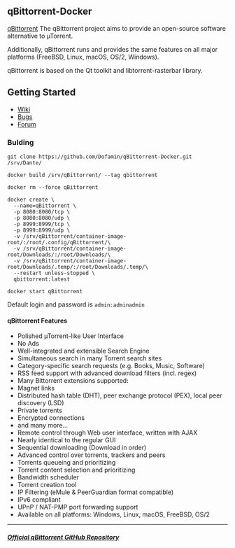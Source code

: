 ## qBittorrent-Docker

[qBittorrent](https://www.qbittorrent.org/) The qBittorrent project aims to provide an open-source software alternative to µTorrent.

Additionally, qBittorrent runs and provides the same features on all major platforms (FreeBSD, Linux, macOS, OS/2, Windows).

qBittorrent is based on the Qt toolkit and libtorrent-rasterbar library.

## Getting Started

* [Wiki](https://github.com/qbittorrent/qBittorrent/wiki)
* [Bugs](https://github.com/qbittorrent/qBittorrent/issues)
* [Forum](https://qbforums.shiki.hu/)

### Bulding

```shell
git clone https://github.com/Dofamin/qBittorrent-Docker.git /srv/Dante/

docker build /srv/qBittorrent/ --tag qbittorrent 

docker rm --force qBittorrent

docker create \
  --name=qBittorrent \
  -p 8080:8080/tcp \
  -p 8080:8080/udp \
  -p 8999:8999/tcp \
  -p 8999:8999/udp \
  -v /srv/qBittorrent/container-image-root/:/root/.config/qBittorrent/\
  -v /srv/qBittorrent/container-image-root/Downloads/:/root/Downloads/\
  -v /srv/qBittorrent/container-image-root/Downloads/.temp/:/root/Downloads/.temp/\
  --restart unless-stopped \
  qbittorrent:latest

docker start qBittorrent
```

Default login and password is ```admin:adminadmin```

#### qBittorrent Features

* Polished µTorrent-like User Interface
* No Ads
* Well-integrated and extensible Search Engine
* Simultaneous search in many Torrent search sites
* Category-specific search requests (e.g. Books, Music, Software)
* RSS feed support with advanced download filters (incl. regex)
* Many Bittorrent extensions supported:
* Magnet links
* Distributed hash table (DHT), peer exchange protocol (PEX), local peer discovery (LSD)
* Private torrents
* Encrypted connections
* and many more...
* Remote control through Web user interface, written with AJAX
* Nearly identical to the regular GUI
* Sequential downloading (Download in order)
* Advanced control over torrents, trackers and peers
* Torrents queueing and prioritizing
* Torrent content selection and prioritizing
* Bandwidth scheduler
* Torrent creation tool
* IP Filtering (eMule & PeerGuardian format compatible)
* IPv6 compliant
* UPnP / NAT-PMP port forwarding support
* Available on all platforms: Windows, Linux, macOS, FreeBSD, OS/2

---

##### [Official qBittorrent GitHub Repository](https://github.com/qbittorrent/qBittorrent)
